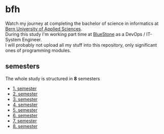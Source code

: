 # bfh
Watch my journey at completing the bachelor of science in informatics at [Bern University of Applied Sciences](https://bfh.ch).  
During this study I'm working part time at [BlueStone](https://bluestone.ch) as a DevOps / IT-System Engineer.  
I will probably not upload all my stuff into this repository, only significant ones of programming modules.  

## semesters
The whole study is structured in **8** semesters
- [1. semester](sem1)
- [2. semester](sem2)
- [3. semester](sem3)
- [4. semester](sem4)
- [5. semester](sem5)
- [6. semester](sem6)
- [7. semester](sem7)
- [8. semester](sem8)


